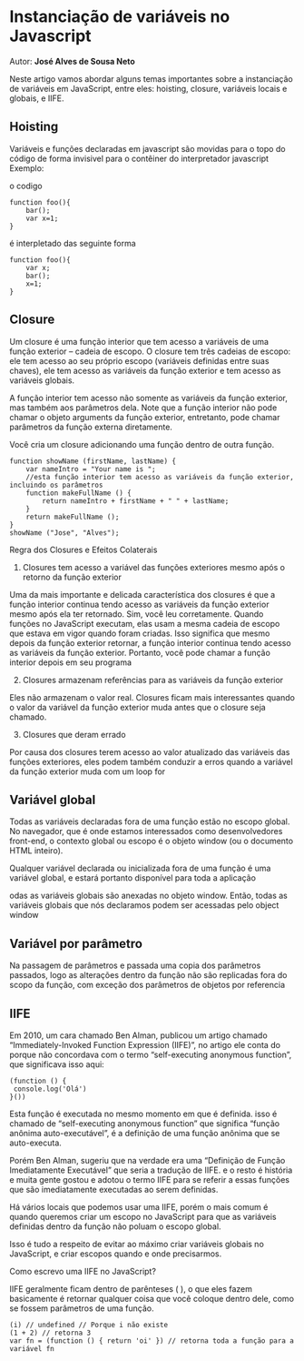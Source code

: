 # Instanciação de variáveis no Javascript
Autor: **José Alves de Sousa Neto**

Neste artigo vamos abordar alguns temas importantes sobre a instanciação de variáveis em JavaScript, entre eles: hoisting, closure, variáveis locais e globais, e IIFE.

## Hoisting
Variáveis e funções declaradas em javascript são movidas para o topo do código de forma invisivel para o contêiner do interpretador javascript
Exemplo:

o codigo 

    function foo(){ 
        bar();
        var x=1;
    }
é interpletado das seguinte forma

    function foo(){ 
        var x;
        bar();
        x=1;
    }


## Closure
Um closure é uma função interior que tem acesso a variáveis de uma função exterior – cadeia de escopo. O closure tem três cadeias de escopo: ele tem acesso ao seu próprio escopo (variáveis definidas entre suas chaves), ele tem acesso as variáveis da função exterior e tem acesso as variáveis globais.

A função interior tem acesso não somente as variáveis da função exterior, mas também aos parâmetros dela. Note que a função interior não pode chamar o objeto arguments da função exterior, entretanto, pode chamar parâmetros da função externa diretamente.

Você cria um closure adicionando uma função dentro de outra função.

    function showName (firstName, lastName) {
        var nameIntro = "Your name is ";     
        //esta função interior tem acesso as variáveis da função exterior, incluindo os parâmetros
        function makeFullName () {
            return nameIntro + firstName + " " + lastName;
        }     
        return makeFullName ();
    } 
    showName ("Jose", "Alves");
 

Regra dos Closures e Efeitos Colaterais

1. Closures tem acesso a variável das funções exteriores mesmo após o retorno da função exterior

Uma da mais importante e delicada característica dos closures é que a função interior continua tendo acesso as variáveis da função exterior mesmo após ela ter retornado. Sim, você leu corretamente. Quando funções no JavaScript executam, elas usam a mesma cadeia de escopo que estava em vigor quando foram criadas. Isso significa que mesmo depois da função exterior retornar, a função interior continua tendo acesso as variáveis da função exterior. Portanto, você pode chamar a função interior depois em seu programa

2. Closures armazenam referências para as variáveis da função exterior

Eles não armazenam o valor real. Closures ficam mais interessantes quando o valor da variável da função exterior muda antes que o closure seja chamado.

3. Closures que deram errado

Por causa dos closures terem acesso ao valor atualizado das variáveis das funções exteriores, eles podem também conduzir a erros quando a variável da função exterior muda com um loop for




## Variável global
Todas as variáveis declaradas fora de uma função estão no escopo global. No navegador, que é onde estamos interessados como desenvolvedores front-end, o contexto global ou escopo é o objeto window (ou o documento HTML inteiro).

Qualquer variável declarada ou inicializada fora de uma função é uma variável global, e estará portanto disponível para toda a aplicação

odas as variáveis globais são anexadas no objeto window. Então, todas as variáveis globais que nós declaramos podem ser acessadas pelo object window 

## Variável por parâmetro
Na passagem de parâmetros e passada uma copia dos parâmetros passados, logo as alterações dentro da função não são replicadas fora do scopo da função, com exceção dos parâmetros de objetos por referencia
 
## IIFE
Em 2010, um cara chamado Ben Alman, publicou um artigo chamado “Immediately-Invoked Function Expression (IIFE)”, no artigo ele conta do porque não concordava com o termo “self-executing anonymous function”, que significava isso aqui:
    
    (function () {
     console.log('Olá')
    }())

Esta função é executada no mesmo momento em que é definida. isso é chamado de “self-executing anonymous function” que significa “função anônima auto-executável”, é a definição de uma função anônima que se auto-executa.

Porém Ben Alman, sugeriu que na verdade era uma “Definição de Função Imediatamente Executável” que seria a tradução de IIFE. e o resto é história e muita gente gostou e adotou o termo IIFE para se referir a essas funções que são imediatamente executadas ao serem definidas.

Há vários locais que podemos usar uma IIFE, porém o mais comum é quando queremos criar um escopo no JavaScript para que as variáveis definidas dentro da função não poluam o escopo global.

Isso é tudo a respeito de evitar ao máximo criar variáveis globais no JavaScript, e criar escopos quando e onde precisarmos.

Como escrevo uma IIFE no JavaScript?

IIFE geralmente ficam dentro de parênteses ( ), o que eles fazem basicamente é retornar qualquer coisa que você coloque dentro dele, como se fossem parâmetros de uma função.

    (i) // undefined // Porque i não existe
    (1 + 2) // retorna 3     
    var fn = (function () { return 'oi' }) // retorna toda a função para a variável fn
  